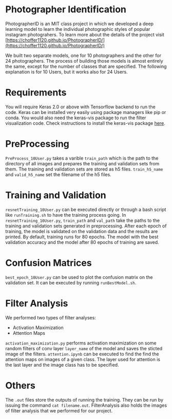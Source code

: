 # Photographer Identification

PhotographerID is an MIT class project in which we developed a deep learning model to learn the individual photographic styles of popular instagram photograhers. To learn more about the details of the project visit [https://choffer1120.github.io/PhotographerID/](https://choffer1120.github.io/PhotographerID/)

We built two separate models, one for 10 photographers and the other for 24 photographers. The process of building those models is almost entirely the same, except for the number of classes that are specified. The following explanation is for 10 Users, but it works also for 24 Users.

# Requirements

You will require Keras 2.0 or above with Tensorflow backend to run the code. Keras can be installed very easily using package managers like pip or conda. You would also need the keras-vis package to run the filter visualization code. Check instructions to install the keras-vis package [here](https://github.com/raghakot/keras-vis).

# PreProcessing

```PreProcess_10User.py``` takes a varible ```train_path``` which is the path to the directory of all images and prepares the training and validation sets from them. The training and validation sets are stored as h5 files. ```train_h5_name``` and ```valid_h5_name``` set the filename of the h5 files. 

# Training and Validation

```resnetTraining_10User.py``` can be executed directly or through a bash script like ```runTraining.sh``` to have the training process going. In ```resnetTraining_10User.py```, ```train_path``` and ```val_path``` take the paths to the training and validation sets generated in preprocessing. After each epoch of training, the model is validated on the validation data and the results are printed. By default, training runs for 80 epochs. The model with the best validation accuracy and the model after 80 epochs of training are saved.

# Confusion Matrices

```best_epoch_10User.py``` can be used to plot the confusion matrix on the validation set. It can be executed by running ```runBestModel.sh```.

# Filter Analysis

We performed two types of filter analyses:
* Activation Maximization
* Attention Maps

```activation_maximization.py``` performs activation maximization on some random filters of conv layer ```layer_name``` of the model and saves the sticted image of the filters.
```attention.ipynb``` can be executed to find the find the attention maps on images of a given class. The layer used for attention is the last layer and the image class has to be specified.

# Others
The ```.out``` files store the outputs of running the training. They can be run by issuing the command ```cat filename.out```.
FilterAnalysis also holds the images of filter analysis that we performed for our project.
